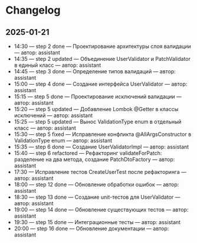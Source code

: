 # Changelog

## 2025-01-21
- 14:30 — step 2 done — Проектирование архитектуры слоя валидации — автор: assistant
- 14:35 — step 2 updated — Объединение UserValidator и PatchValidator в единый класс — автор: assistant
- 14:45 — step 3 done — Определение типов валидаций — автор: assistant
- 15:00 — step 4 done — Создание интерфейса UserValidator — автор: assistant
- 15:15 — step 5 done — Проектирование исключений валидации — автор: assistant
- 15:20 — step 5 updated — Добавление Lombok @Getter в классы исключений — автор: assistant
- 15:25 — step 5 updated — Вынос ValidationType enum в отдельный класс — автор: assistant
- 15:30 — step 5 fixed — Исправление конфликта @AllArgsConstructor в ValidationType enum — автор: assistant
- 15:35 — step 6 done — Создание UserValidatorImpl — автор: assistant
- 15:40 — step 6 refactored — Рефакторинг validateForPatch: разделение на два метода, создание PatchDtoFactory — автор: assistant
- 17:30 — Исправление тестов CreateUserTest после рефакторинга — автор: assistant
- 18:00 — step 12 done — Обновление обработки ошибок — автор: assistant
- 18:30 — step 13 done — Создание unit-тестов для UserValidator — автор: assistant
- 19:00 — step 14 done — Обновление существующих тестов — автор: assistant
- 19:30 — step 15 done — Интеграционные тесты — автор: assistant
- 20:00 — step 16 done — Обновление документации — автор: assistant
